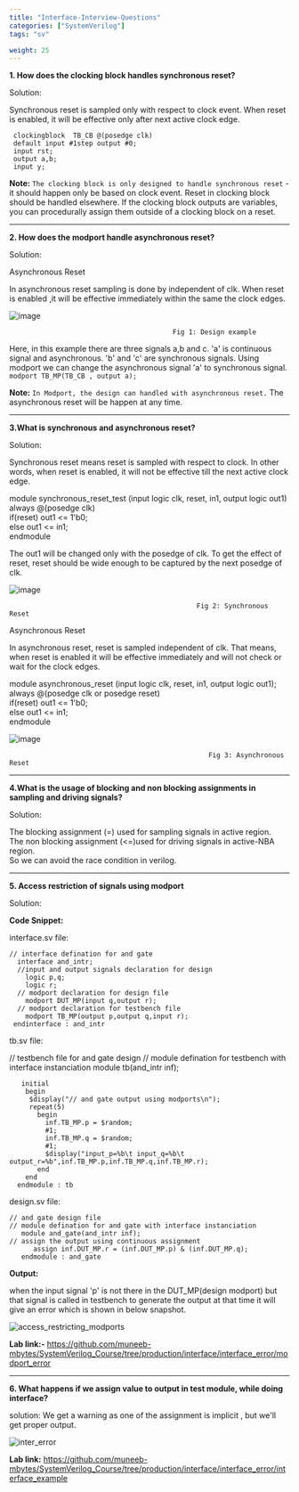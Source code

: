 ```yaml
---
title: "Interface-Interview-Questions"
categories: ["SystemVerilog"]
tags: "sv"

weight: 25
---
```


**1. How does the clocking block handles synchronous reset?**

Solution:  

Synchronous reset  is sampled  only with respect to clock event. When reset is enabled, it will be effective only after next active clock edge.    

     clockingblock  TB_CB @(posedge clk)   
     default input #1step output #0;   
     input rst;
     output a,b;
     input y;

**Note:** `The clocking block is only designed to handle synchronous reset` - it should  happen only be based on clock event. Reset in clocking block  should be handled elsewhere. If the clocking block outputs are variables, you can procedurally assign them outside of a clocking block on a reset.   

---   

**2. How does the modport handle asynchronous reset?**

Solution:  

Asynchronous Reset  

In asynchronous reset sampling is  done by independent of clk. When reset is enabled ,it will be effective immediately within the same the clock edges.  

![image](https://user-images.githubusercontent.com/110484152/192695050-b55d72c7-d71c-423e-8cca-aab9433be1f7.png)  

                                             Fig 1: Design example   

Here, in this example there are three signals a,b and c. 'a' is continuous signal and asynchronous. 'b' and 'c' are synchronous signals. Using modport we can change the asynchronous signal 'a' to synchronous signal.  
`modport TB_MP(TB_CB , output a);` 

**Note:** `In Modport, the design can handled with asynchronous reset.` The asynchronous reset will be happen at any time.  

---

**3.What is  synchronous and asynchronous  reset?**      

Solution: 

Synchronous reset means reset is sampled with respect to clock. In other words, when reset is enabled, it will not be effective till the next active clock edge.  

module synchronous_reset_test (input logic clk, reset, in1, output logic out1)  
always @(posedge clk)  
if(reset) out1 <= 1'b0;  
else out1 <= in1;  
endmodule  

The out1 will be changed only with the posedge of clk. To get the effect of reset, reset should be wide enough to be captured by the next posedge of clk.  

![image](https://user-images.githubusercontent.com/110484152/192996653-a09a4755-a5c5-4b47-aeda-97d2156185a1.png)  

                                                   Fig 2: Synchronous Reset  

Asynchronous Reset  

In asynchronous reset, reset is sampled independent of clk. That means, when reset is enabled it will be effective immediately and will not check or wait for the clock edges.  

module asynchronous_reset (input logic clk, reset, in1, output logic out1);  
always @(posedge clk or posedge reset)  
if(reset) out1 <= 1'b0;  
else out1 <= in1;  
endmodule  

![image](https://user-images.githubusercontent.com/110484152/192997263-68f7de6a-da15-4deb-a429-86597ebc3e43.png)  

                                                      Fig 3: Asynchronous Reset     

---

**4.What is the usage of blocking and non blocking assignments in sampling and driving signals?**   

Solution: 

The blocking assignment (=) used for sampling signals in active region.  
The non blocking assignment (<=)used for driving signals in active-NBA region.  
So we can avoid the race condition in verilog.  

---

**5. Access restriction of signals using modport**

Solution:

**Code Snippet:**

interface.sv file:

    // interface defination for and gate
      interface and_intr;
      //input and output signals declaration for design
        logic p,q;
        logic r;
      // modport declaration for design file
        modport DUT_MP(input q,output r);
      // modport declaration for testbench file
        modport TB_MP(output p,output q,input r);
     endinterface : and_intr

tb.sv file:

   // testbench file for and gate design
   // module defination for testbench with interface instanciation
      module tb(and_intr inf);
  
       initial
        begin
         $display("// and gate output using modports\n");
         repeat(5)
           begin
             inf.TB_MP.p = $random;
             #1;
             inf.TB_MP.q = $random;
             #1;
             $display("input_p=%b\t input_q=%b\t output_r=%b",inf.TB_MP.p,inf.TB_MP.q,inf.TB_MP.r);
           end
        end
      endmodule : tb

design.sv file:

    // and gate design file
    // module defination for and gate with interface instanciation
       module and_gate(and_intr inf);
    // assign the output using continuous assignment
          assign inf.DUT_MP.r = (inf.DUT_MP.p) & (inf.DUT_MP.q);
       endmodule : and_gate

**Output:**

when the input signal 'p' is not there in the DUT_MP(design modport) but that signal is called in testbench to generate the output at that time it will give an error which is shown in below snapshot.

![access_restricting_modports](https://user-images.githubusercontent.com/110448056/193022636-f48a0246-1d66-4741-b3a6-130f6e02eac0.png)

**Lab link:-** https://github.com/muneeb-mbytes/SystemVerilog_Course/tree/production/interface/interface_error/modport_error   

---

**6. What happens if we assign value to output in test module, while doing interface?**

solution: We get a warning as one of the assignment is implicit , but we'll get proper output.

![inter_error](https://user-images.githubusercontent.com/110443214/193393454-5b2a0429-3c8f-434c-8777-86e183924d50.png)


**Lab link:** https://github.com/muneeb-mbytes/SystemVerilog_Course/tree/production/interface/interface_error/interface_example





